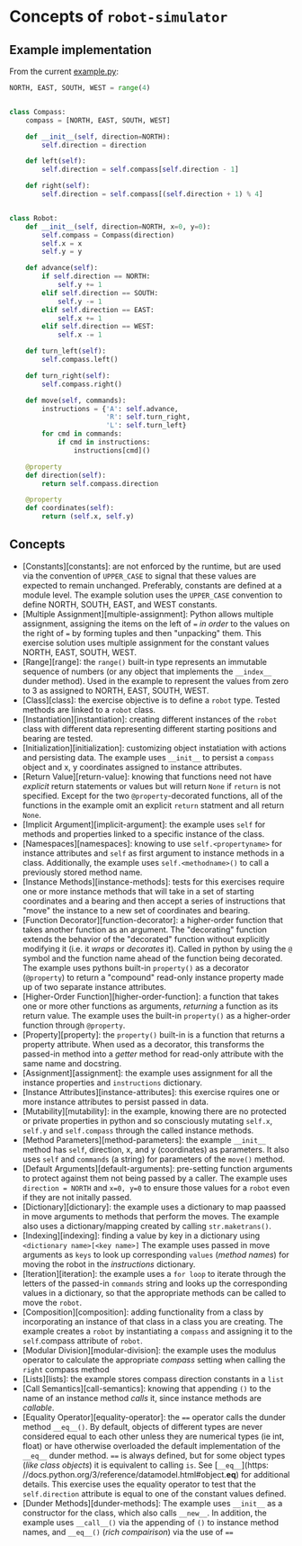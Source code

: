 # Concepts of `robot-simulator`

## Example implementation

From the current [example.py](https://github.com/exercism/python/blob/master/exercises/robot-simulator/example.py):

```python
NORTH, EAST, SOUTH, WEST = range(4)


class Compass:
    compass = [NORTH, EAST, SOUTH, WEST]

    def __init__(self, direction=NORTH):
        self.direction = direction

    def left(self):
        self.direction = self.compass[self.direction - 1]

    def right(self):
        self.direction = self.compass[(self.direction + 1) % 4]


class Robot:
    def __init__(self, direction=NORTH, x=0, y=0):
        self.compass = Compass(direction)
        self.x = x
        self.y = y

    def advance(self):
        if self.direction == NORTH:
            self.y += 1
        elif self.direction == SOUTH:
            self.y -= 1
        elif self.direction == EAST:
            self.x += 1
        elif self.direction == WEST:
            self.x -= 1

    def turn_left(self):
        self.compass.left()

    def turn_right(self):
        self.compass.right()

    def move(self, commands):
        instructions = {'A': self.advance,
                        'R': self.turn_right,
                        'L': self.turn_left}
        for cmd in commands:
            if cmd in instructions:
                instructions[cmd]()

    @property
    def direction(self):
        return self.compass.direction

    @property
    def coordinates(self):
        return (self.x, self.y)
```


## Concepts

- [Constants][constants]:  are not enforced by the runtime, but are used via the convention of `UPPER_CASE` to signal that these values are expected to remain unchanged. Preferably, constants are defined at a module level. The example solution uses the `UPPER_CASE` convention to define NORTH, SOUTH, EAST, and WEST constants. 
- [Multiple Assignment][multiple-assignment]:  Python allows multiple assignment, assigning the items on the left of `=` _in order_ to the values on the right of `=` by forming tuples and then "unpacking" them. This exercise solution uses multiple assignment for the constant values NORTH, EAST, SOUTH, WEST.
- [Range][range]:  the `range()` built-in type represents an immutable sequence of numbers (or any object that implements the `__index__` dunder method). Used in the example to represent the values from zero to 3 as assigned to NORTH, EAST, SOUTH, WEST. 
- [Class][class]:  the exercise objective is to define a `robot` type. Tested methods are linked to a `robot` class.
- [Instantiation][instantiation]:  creating different instances of the `robot` class with different data representing different starting positions and bearing are tested.
- [Initialization][initialization]:  customizing object instatiation with actions and persisting data. The example uses `__init__` to persist a `compass` object and x, y coordinates assigned to instance attributes.
- [Return Value][return-value]:  knowing that functions need not have _explicit_ return statements or values but will return `None` if `return` is not specified. Except for the two `@property`-decorated functions, all of the functions in the example omit an explicit `return` statment and all return `None`.
- [Implicit Argument][implicit-argument]:  the example uses `self` for methods and properties linked to a specific instance of the class.
- [Namespaces][namespaces]:  knowing to use `self.<propertyname>` for instance attributes and `self` as first argument to instance methods in a class. Additionally, the example uses `self.<methodname>()` to call a previously stored method name.
- [Instance Methods][instance-methods]:  tests for this exercises require one or more instance methods that will take in a set of starting coordinates and a bearing and then accept a series of instructions that "move" the instance to a new set of coordinates and bearing.
- [Function Decorator][function-decorator]:  a higher-order function that takes another function as an argument. The "decorating" function extends the behavior of the "decorated" function without explicitly modifying it (i.e. it _wraps_ or _decorates_ it). Called in python by using the `@` symbol and the function name ahead of the function being decorated. The example uses pythons built-in `property()` as a decorator (`@property`) to return a "compound" read-only instance property made up of two separate instance attributes.
- [Higher-Order Function][higher-order-function]:  a function that takes one or more other functions as arguments, _returning_ a function as its return value. The example uses the built-in `property()` as a higher-order function through `@property`.
- [Property][property]:  the `property()` built-in is a function that returns a property attribute. When used as a decorator, this transforms the passed-in method into a _getter_ method for read-only attribute with the same name and docstring.
- [Assignment][assignment]:  the example uses assignment for all the instance properties and `instructions` dictionary.
- [Instance Attributes][instance-attributes]:  this exercise rquires one or more instance attributes to persist passed in data.
- [Mutability][mutability]:  in the example, knowing there are no protected or private properties in python and so consciously mutating `self.x`, `self.y` and `self.compass` through the called instance methods.
- [Method Parameters][method-parameters]:  the example `__init__` method has `self`, direction, x, and y (coordinates) as parameters. It also uses `self` and `commands` (a string) for parameters of the `move()` method.
- [Default Arguments][default-arguments]:  pre-setting function arguments to protect against them not being passed by a caller. The example uses `direction = NORTH` and `x=0, y=0` to ensure those values for a `robot` even if they are not initally passed.
- [Dictionary][dictionary]:  the example uses a dictionary to map paassed in move arguments to methods that perform the moves. The example also uses a dictionary/mapping created by calling `str.maketrans()`.
- [Indexing][indexing]:  finding a value by key in a dictionary using `<dictionary name>[<key name>]` The example uses passed in move arguments as `keys` to look up corresponding `values` (_method names_) for moving the robot in the _instructions_ dictionary. 
- [Iteration][iteration]:  the example uses a `for loop` to iterate through the letters of the passed-in `commands` string and looks up the corresponding values in a dictionary, so that the appropriate methods can be called to move the `robot`.
- [Composition][composition]:  adding functionality from a class by incorporating an instance of that class in a class you are creating. The example creates a `robot` by instantiating a `compass` and assigning it to the `self`.compass attribute of `robot`.
- [Modular Division][modular-division]:  the example uses the modulus operator to calculate the appropriate _compass_ setting when calling the `right` compass method
- [Lists][lists]:  the example stores compass direction constants in a `list`
- [Call Semantics][call-semantics]:  knowing that appending `()` to the name of an instance method _calls_ it, since instance methods are _callable_.
- [Equality Operator][equality-operator]: the `==` operator calls the dunder method `__eq__()`. By default, objects of different types are never considered equal to each other unless they are numerical types (ie int, float) or have otherwise overloaded the default implementation of the `__eq__` dunder method. `==` is always defined, but for some object types (_like class objects_) it is equivalent to calling `is`. See [`__eq__`](https: //docs.python.org/3/reference/datamodel.html#object.__eq__) for additional details. This exercise uses the equality operator to test that the `self.direction` attribute is equal to one of the constant values defined.
- [Dunder Methods][dunder-methods]:  The example uses `__init__` as a constructor for the class, which also calls `__new__`. In addition, the example uses `__call__()` via the appending of `()` to instance method names, and `__eq__()` (_rich compairison_) via the use of `==`


